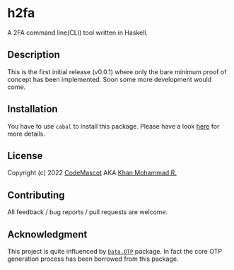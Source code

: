 # h2fa
A 2FA command line(CLI) tool written in Haskell.

## Description
This is the first initial release (v0.0.1) where only the bare minimum proof of concept has been implemented. Soon some more development would come.

## Installation
You have to use `cabal` to install this package. Please have a look [here](https://www.haskell.org/cabal/) for more details.

## License
Copyright (c) 2022 [CodeMascot](https://www.codemascot.com/) AKA [Khan Mohammad R.](https://www.codemascot.com/)

## Contributing
All feedback / bug reports / pull requests are welcome.

## Acknowledgment
This project is quite influenced by [`Data.OTP`](https://github.com/haskell-hvr/OTP) package. In fact the core OTP generation process has been borrowed from this package.
